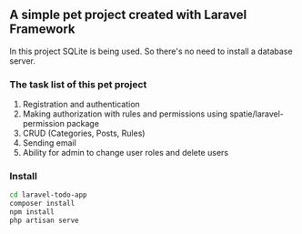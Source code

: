 ## A simple pet project created with Laravel Framework
In this project SQLite is being used. So there's no need to install a database server.
### The task list of this pet project
1. Registration and authentication
2. Making authorization with rules and permissions using spatie/laravel-permission package
3. CRUD (Categories, Posts, Rules)
4. Sending email
5. Ability for admin to change user roles and delete users

### Install
```bash
cd laravel-todo-app
composer install
npm install
php artisan serve
```
